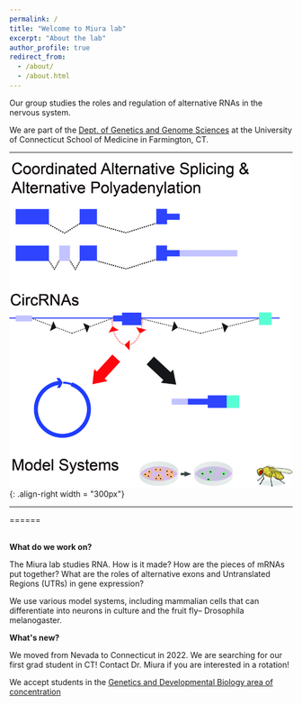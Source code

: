 ```yaml
---
permalink: /
title: "Welcome to Miura lab"
excerpt: "About the lab"
author_profile: true
redirect_from: 
  - /about/
  - /about.html
---
```


Our group studies the roles and regulation of alternative RNAs in the nervous system.

We are part of the [Dept. of Genetics and Genome Sciences](https://health.uconn.edu/genetics/) at the University of Connecticut School of Medicine in Farmington, CT.   


---

![image of research areas](/images/UConn_research_Miura.jpg){: .align-right width = "300px"}

---

======
<br>
<br>

**What do we work on?**  

The Miura lab studies RNA. How is it made? How are the pieces of mRNAs put together? What are the roles of alternative exons and Untranslated Regions (UTRs) in gene expression?

We use various model systems, including mammalian cells that can differentiate into neurons in culture and the fruit fly– Drosophila melanogaster.

**What's new?**

We moved from Nevada to Connecticut in 2022. We are searching for our first grad student in CT! Contact Dr. Miura if you are interested in a rotation! 

We accept students in the [Genetics and Developmental Biology area of concentration](https://health.uconn.edu/graduate-school/academics/programs/ph-d-biomedical-science/genetics-and-developmental-biology-area-of-concentration/)



